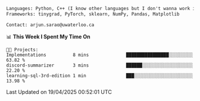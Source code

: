 ```txt
Languages: Python, C++ (I know other languages but I don't wanna work in em)
Frameworks: tinygrad, PyTorch, sklearn, NumPy, Pandas, Matplotlib

Contact: arjun.sarao@uwaterloo.ca
```

<!--START_SECTION:waka-->
📊 **This Week I Spent My Time On** 

```text
🐱‍💻 Projects: 
Implementations          8 mins              ████████████████░░░░░░░░░   63.82 % 
discord-summarizer       3 mins              ██████░░░░░░░░░░░░░░░░░░░   22.20 % 
learning-sql-3rd-edition 1 min               ███░░░░░░░░░░░░░░░░░░░░░░   13.98 % 
```


 Last Updated on 19/04/2025 00:52:01 UTC
<!--END_SECTION:waka-->
